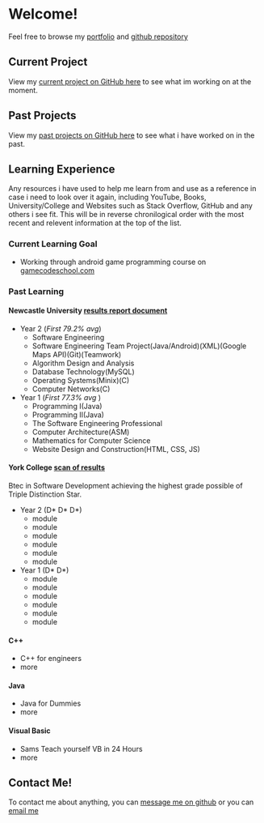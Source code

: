 # Welcome!
Feel free to browse my [portfolio](https://Steven-Kirby.github.io) and [github repository](https://github.com/Steven-Kirby)

## Current Project
View my [current project on GitHub here](https://github.com/Steven-Kirby) to see what im working on at the moment.

## Past Projects
View my [past projects on GitHub here](https://github.com/Steven-Kirby) to see what i have worked on in the past.

## Learning Experience
Any resources i have used to help me learn from and use as a reference in case i need to look over it again, including YouTube, Books, University/College and Websites such as Stack Overflow, GitHub and any others i see fit.
This will be in reverse chronilogical order with the most recent and relevent information at the top of the list.
### Current Learning Goal
  - Working through android game programming course on [gamecodeschool.com](http://gamecodeschool.com/courses/android-game-programming/) 
### Past Learning

  ####  Newcastle University [results report document](https://core.digitary.net/#/sharelink/e5502b6e-56ab-46dc-882b-d68ecc7ad2ff/4b8a081b-5ba1-44c7-80de-1712e47d5854)
  - Year 2 (*First 79.2% avg*)
    - Software Engineering
    - Software Engineering Team Project(Java/Android)(XML)(Google Maps API)(Git)(Teamwork)
    - Algorithm Design and Analysis
    - Database Technology(MySQL)
    - Operating Systems(Minix)(C)
    - Computer Networks(C)
  - Year 1 (*First 77.3% avg* )
    - Programming I(Java)
    - Programming II(Java)
    - The Software Engineering Professional
    - Computer Architecture(ASM)
    - Mathematics for Computer Science
    - Website Design and Construction(HTML, CSS, JS)
  
  ####  York College [scan of results](http://www.example.com)
  Btec in Software Development achieving the highest grade possible of Triple Distinction Star.
  - Year 2 (D* D* D*)
    - module
    - module
    - module
    - module
    - module
    - module
  - Year 1 (D* D*)
    - module
    - module
    - module
    - module
    - module
    - module
    
#### C++
  - C++ for engineers
  - more
#### Java
  - Java for Dummies
  - more
  
#### Visual Basic
  - Sams Teach yourself VB in 24 Hours
  - more
## Contact Me!
To contact me about anything, you can [message me on github](https://github.com/Steven-Kirby) or you can [email me](mailto:stevenkirbygames@gmail.com)
